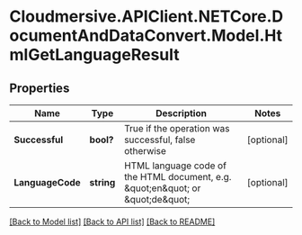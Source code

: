 # Cloudmersive.APIClient.NETCore.DocumentAndDataConvert.Model.HtmlGetLanguageResult
## Properties

Name | Type | Description | Notes
------------ | ------------- | ------------- | -------------
**Successful** | **bool?** | True if the operation was successful, false otherwise | [optional] 
**LanguageCode** | **string** | HTML language code of the HTML document, e.g. \&quot;en\&quot; or \&quot;de\&quot; | [optional] 

[[Back to Model list]](../README.md#documentation-for-models) [[Back to API list]](../README.md#documentation-for-api-endpoints) [[Back to README]](../README.md)

